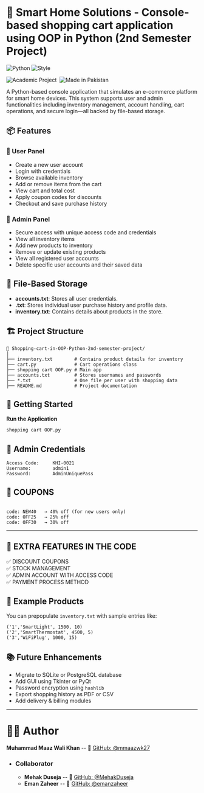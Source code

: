 # 🛒 Smart Home Solutions - Console-based shopping cart application using OOP in Python (2nd Semester Project)

![Python](https://img.shields.io/badge/python-3.9%2B-blue)
![Style](https://img.shields.io/badge/style-Object--Oriented-green)

![Academic Project](https://img.shields.io/badge/License-Academic-blueviolet?style=for-the-badge&logo=bookstack&logoColor=white)&nbsp;
![Made in Pakistan](https://img.shields.io/badge/Made%20In-Pakistan-006600?style=for-the-badge&logo=pakistan&logoColor=white)

A Python-based console application that simulates an e-commerce platform for smart home devices. This system supports user and admin functionalities including inventory management, account handling, cart operations, and secure login—all backed by file-based storage.

## 📦 Features

### 👤 User Panel
- Create a new user account
- Login with credentials
- Browse available inventory
- Add or remove items from the cart
- View cart and total cost
- Apply coupon codes for discounts
- Checkout and save purchase history

### 🔐 Admin Panel
- Secure access with unique access code and credentials
- View all inventory items
- Add new products to inventory
- Remove or update existing products
- View all registered user accounts
- Delete specific user accounts and their saved data

## 📁 File-Based Storage

- **accounts.txt**: Stores all user credentials.
- **<username>.txt**: Stores individual user purchase history and profile data.
- **inventory.txt**: Contains details about products in the store.

## 🏗️ Project Structure

```
📁 Shopping-cart-in-OOP-Python-2nd-semester-project/
│
├── inventory.txt        # Contains product details for inventory  
├── cart.py              # Cart operations class
├── shopping cart OOP.py # Main app 
├── accounts.txt         # Stores usernames and passwords
├── *.txt                # One file per user with shopping data
├── README.md            # Project documentation
```

## 🚀 Getting Started

 **Run the Application**  
   ```bash
   shopping cart OOP.py
   ```

## 🛂 Admin Credentials

```
Access Code:     KHI-0021
Username:        admin1
Password:        AdminUniquePass
```

## 💸 COUPONS

```

code: NEW40   → 40% off (for new users only)
code: OFF25   → 25% off
code: OFF30   → 30% off
```

---

## 🌟 EXTRA FEATURES IN THE CODE

✅ DISCOUNT COUPONS  
✅ STOCK MANAGEMENT  
✅ ADMIN ACCOUNT WITH ACCESS CODE  
✅ PAYMENT PROCESS METHOD  

## 📌 Example Products

You can prepopulate `inventory.txt` with sample entries like:
```
('1','SmartLight', 1500, 10)
('2','SmartThermostat', 4500, 5)
('3','WiFiPlug', 1000, 15)
```

## 📚 Future Enhancements

- Migrate to SQLite or PostgreSQL database
- Add GUI using Tkinter or PyQt
- Password encryption using `hashlib`
- Export shopping history as PDF or CSV
- Add delivery & billing modules

---

# 👨‍💻 Author 

**Muhammad Maaz Wali Khan**
-- 🔗 [GitHub: @mmaazwk27](https://github.com/mmaazwk27)
- ### Collaborator
    - **Mehak Duseja**
-- 🔗 [GitHub: @MehakDuseja](https://github.com/MehakDuseja)
   - **Eman Zaheer**
-- 🔗 [GitHub: @emanzaheer](https://github.com/emanzaheer)

